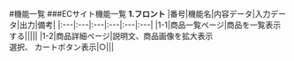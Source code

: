 #機能一覧
###ECサイト機能一覧
**1.フロント**
|番号|機能名|内容データ|入力データ|出力|備考|
|:---|:---|:---|:---|:---|:---|
|1-1|商品一覧ページ|商品を一覧表示する|||||
|1-2|商品詳細ページ|説明文、商品画像を拡大表示<br>選択、
カートボタン表示|○|||
